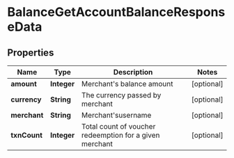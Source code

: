 

# BalanceGetAccountBalanceResponseData


## Properties

| Name | Type | Description | Notes |
|------------ | ------------- | ------------- | -------------|
|**amount** | **Integer** | Merchant&#39;s balance amount |  [optional] |
|**currency** | **String** | The currency passed by merchant |  [optional] |
|**merchant** | **String** | Merchant&#39;susername |  [optional] |
|**txnCount** | **Integer** | Total count of voucher redeemption for a given merchant |  [optional] |



